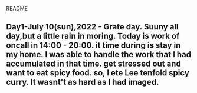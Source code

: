 README

Day1-July 10(sun),2022 - Grate day.
Suuny all day,but a little rain in moring.
Today is work of oncall in 14:00 - 20:00.
it time during is stay in my home.
I was able to handle the work that I had accumulated in that time.
get stressed out and want to eat spicy food.
so, I ete Lee tenfold spicy curry.
It wasnt't as hard as I  had imaged.
---
